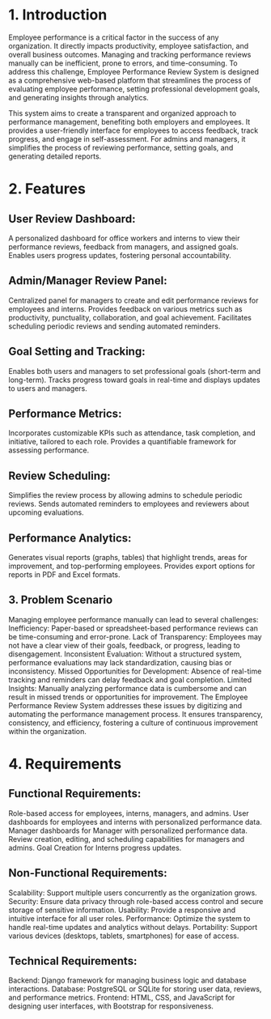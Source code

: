 # 1. Introduction
  Employee performance is a critical factor in the success of any organization.
   It directly impacts productivity, employee satisfaction, and overall business outcomes.
   Managing and tracking performance reviews manually can be inefficient, prone to errors, and time-consuming.
   To address this challenge, Employee Performance Review System is designed as a comprehensive web-based platform
   that streamlines the process of evaluating employee performance, setting professional development goals, and generating insights through analytics.

  This system aims to create a transparent and organized approach to performance management, benefiting both employers and employees.
  It provides a user-friendly interface for employees to access feedback, track progress, and engage in self-assessment.
  For admins and managers, it simplifies the process of reviewing performance, setting goals, and generating detailed reports.

# 2. Features
## User Review Dashboard:
  A personalized dashboard for office workers and interns to view their performance reviews, feedback from managers, and assigned goals.
  Enables users progress updates, fostering personal accountability.

## Admin/Manager Review Panel:
  Centralized panel for managers to create and edit performance reviews for employees and interns.
  Provides feedback on various metrics such as productivity, punctuality, collaboration, and goal achievement.
  Facilitates scheduling periodic reviews and sending automated reminders.
  
## Goal Setting and Tracking:
  Enables both users and managers to set professional goals (short-term and long-term).
  Tracks progress toward goals in real-time and displays updates to users and managers.
  
## Performance Metrics:
  Incorporates customizable KPIs such as attendance, task completion, and initiative, tailored to each role.
  Provides a quantifiable framework for assessing performance.
  
## Review Scheduling:
Simplifies the review process by allowing admins to schedule periodic reviews.
Sends automated reminders to employees and reviewers about upcoming evaluations.
  
## Performance Analytics:  
  Generates visual reports (graphs, tables) that highlight trends, areas for improvement, and top-performing employees.
  Provides export options for reports in PDF and Excel formats.
  
## 3. Problem Scenario
Managing employee performance manually can lead to several challenges:
Inefficiency: Paper-based or spreadsheet-based performance reviews can be time-consuming and error-prone.
Lack of Transparency: Employees may not have a clear view of their goals, feedback, or progress, leading to disengagement.
Inconsistent Evaluation: Without a structured system, performance evaluations may lack standardization, causing bias or inconsistency.
Missed Opportunities for Development: Absence of real-time tracking and reminders can delay feedback and goal completion.
Limited Insights: Manually analyzing performance data is cumbersome and can result in missed trends or opportunities for improvement.
The Employee Performance Review System addresses these issues by digitizing and automating the performance management process.
It ensures transparency, consistency, and efficiency, fostering a culture of continuous improvement within the organization.

# 4. Requirements
## Functional Requirements:
  Role-based access for employees, interns, managers, and admins.
  User dashboards for employees and interns with personalized performance data.
  Manager dashboards for Manager with personalized performance data.
  Review creation, editing, and scheduling capabilities for managers and admins.
  Goal Creation for Interns progress updates.

## Non-Functional Requirements:
  Scalability: Support multiple users concurrently as the organization grows.
  Security: Ensure data privacy through role-based access control and secure storage of sensitive information.
  Usability: Provide a responsive and intuitive interface for all user roles.
  Performance: Optimize the system to handle real-time updates and analytics without delays.
  Portability: Support various devices (desktops, tablets, smartphones) for ease of access.

## Technical Requirements:
Backend: Django framework for managing business logic and database interactions.
Database: PostgreSQL or SQLite for storing user data, reviews, and performance metrics.
Frontend: HTML, CSS, and JavaScript for designing user interfaces, with Bootstrap for responsiveness.

